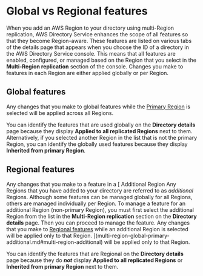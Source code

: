 # Global vs Regional features<a name="multi-region-global-region-features"></a>

When you add an AWS Region to your directory using multi\-Region replication, AWS Directory Service enhances the scope of all features so that they become Region\-aware\. These features are listed on various tabs of the details page that appears when you choose the ID of a directory in the AWS Directory Service console\. This means that all features are enabled, configured, or managed based on the Region that you select in the **Multi\-Region replication** section of the console\. Changes you make to features in each Region are either applied globally or per Region\.

## Global features<a name="multi-region-global"></a>

Any changes that you make to global features while the [Primary Region](multi-region-global-primary-additional.md#multi-region-primary) is selected will be applied across all Regions\.

You can identify the features that are used globally on the **Directory details** page because they display **Applied to all replicated Regions** next to them\. Alternatively, if you selected another Region in the list that is not the primary Region, you can identify the globally used features because they display **Inherited from primary Region**\.

## Regional features<a name="multi-region-regional"></a>

Any changes that you make to a feature in a [ Additional Region  Any Regions that you have added to your directory are referred to as *additional* Regions\. Although some features can be managed globally for all Regions, others are managed individually per Region\. To manage a feature for an additional Region \(non\-primary Region\), you must first select the additional Region from the list in the **Multi\-Region replication** section on the **Directory details** page\. Then you can proceed to manage the feature\.  Any changes that you make to [Regional features](multi-region-global-region-features.md#multi-region-regional) while an additional Region is selected will be applied only to that Region\. ](multi-region-global-primary-additional.md#multi-region-additional) will be applied only to that Region\.

You can identify the features that are Regional on the **Directory details** page because they do ***not*** display **Applied to all replicated Regions** or **Inherited from primary Region** next to them\.